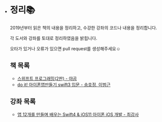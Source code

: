 - # 정리📚

  2019년부터 읽은 책의 내용을 정리하고, 수강한 강좌의 코드나 내용을 정리합니다.

  각 도서와 강좌를 토대로 정리하였음을 밝힙니다.

  오타가 있거나 오류가 있으면 pull request를 생성해주세요☺️

  ## 책 목록

  - [스위프트 프로그래밍(2판) - 야곰](https://github.com/yagom/swift_basic)
  - [do it! 아이폰앱만들기 swift3 입문 - 송호정, 이범근](https://github.com/doitswift)

  ## 강좌 목록

  - [앱 12개를 만들며 배우는 Swift4 & iOS11 아이폰 iOS 개발 - 최강사](https://www.inflearn.com/course/swift4-스위프트-ios-개발/#description)

